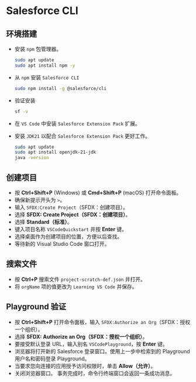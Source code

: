 # Salesforce CLI

## 环境搭建

- 安装 `npm` 包管理器。

    ```bash
    sudo apt update
    sudo apt install npm -y
    ```

- 从 `npm` 安装 `Salesforce CLI`

    ```bash
    sudo npm install -g @salesforce/cli
    ```

- 验证安装

    ```bash
    sf -v
    ```

- 在 `VS Code` 中安装 `Salesforce Extension Pack` 扩展。

- 安装 `JDK21` 以配合 `Salesforce Extension Pack` 更好工作。

    ```bash
    sudo apt update
    sudo apt install openjdk-21-jdk
    java -version
    ```

## 创建项目

- 按 **Ctrl+Shift+P** (Windows) 或 **Cmd+Shift+P** (macOS) 打开命令面板。
- 确保新提示开头为 `>`。
- 输入 `SFDX:Create Project`（SFDX：创建项目）。
- 选择 **SFDX: Create Project（SFDX：创建项目）**。
- 选择 **Standard（标准）**。
- 键入项目名称 `VSCodeQuickstart` 并按 **Enter** 键。
- 选择桌面作为创建项目的位置，方便以后查找。
- 等待新的 Visual Studio Code 窗口打开。

## 搜索文件

- 按 **Ctrl+P** 搜索文件 `project-scratch-def.json` 并打开。
- 将 `orgName` 项的值更改为 `Learning VS Code` 并保存。

## Playground 验证

- 按 **Ctrl+Shift+P** 打开命令面板，输入 `SFDX:Authorize an Org`（SFDX：授权一个组织）。
- 选择 **SFDX: Authorize an Org（SFDX：授权一个组织）**。
- 要接受默认登录 URL，输入别名 `VSCodePlayground`，按 **Enter** 键。
- 浏览器将打开新的 Salesforce 登录窗口。使用上一步中检索到的 Playground 用户名和密码登录 Playground。
- 当要求您向连接的应用授予访问权限时，单击 **Allow（允许）**。
- 关闭浏览器窗口。
    事务完成时，命令行终端窗口会返回一条成功消息。